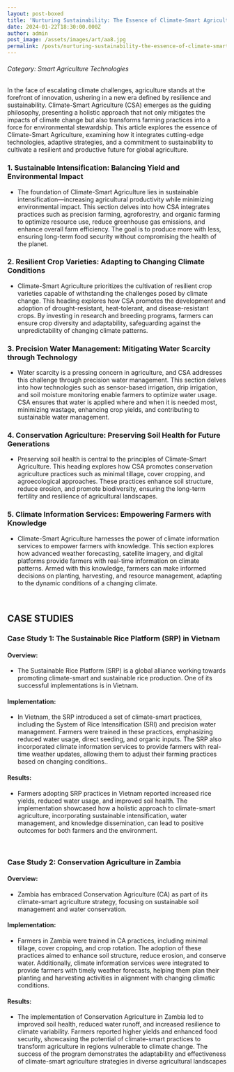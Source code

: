 ```yaml
---
layout: post-boxed
title: 'Nurturing Sustainability: The Essence of Climate-Smart Agriculture'
date: 2024-01-22T18:30:00.000Z
author: admin
post_image: /assets/images/art/aa8.jpg
permalink: /posts/nurturing-sustainability-the-essence-of-climate-smart-agriculture
---
```


###### Category: Smart Agriculture Technologies

In the face of escalating climate challenges, agriculture stands at the forefront of innovation, ushering in a new era defined by resilience and sustainability. Climate-Smart Agriculture (CSA) emerges as the guiding philosophy, presenting a holistic approach that not only mitigates the impacts of climate change but also transforms farming practices into a force for environmental stewardship. This article explores the essence of Climate-Smart Agriculture, examining how it integrates cutting-edge technologies, adaptive strategies, and a commitment to sustainability to cultivate a resilient and productive future for global agriculture.

### 1. Sustainable Intensification: Balancing Yield and Environmental Impact

* The foundation of Climate-Smart Agriculture lies in sustainable intensification—increasing agricultural productivity while minimizing environmental impact. This section delves into how CSA integrates practices such as precision farming, agroforestry, and organic farming to optimize resource use, reduce greenhouse gas emissions, and enhance overall farm efficiency. The goal is to produce more with less, ensuring long-term food security without compromising the health of the planet.

### 2. Resilient Crop Varieties: Adapting to Changing Climate Conditions

* Climate-Smart Agriculture prioritizes the cultivation of resilient crop varieties capable of withstanding the challenges posed by climate change. This heading explores how CSA promotes the development and adoption of drought-resistant, heat-tolerant, and disease-resistant crops. By investing in research and breeding programs, farmers can ensure crop diversity and adaptability, safeguarding against the unpredictability of changing climate patterns.

### 3. Precision Water Management: Mitigating Water Scarcity through Technology

* Water scarcity is a pressing concern in agriculture, and CSA addresses this challenge through precision water management. This section delves into how technologies such as sensor-based irrigation, drip irrigation, and soil moisture monitoring enable farmers to optimize water usage. CSA ensures that water is applied where and when it is needed most, minimizing wastage, enhancing crop yields, and contributing to sustainable water management.

### 4. Conservation Agriculture: Preserving Soil Health for Future Generations

* Preserving soil health is central to the principles of Climate-Smart Agriculture. This heading explores how CSA promotes conservation agriculture practices such as minimal tillage, cover cropping, and agroecological approaches. These practices enhance soil structure, reduce erosion, and promote biodiversity, ensuring the long-term fertility and resilience of agricultural landscapes.

### 5. Climate Information Services: Empowering Farmers with Knowledge

* Climate-Smart Agriculture harnesses the power of climate information services to empower farmers with knowledge. This section explores how advanced weather forecasting, satellite imagery, and digital platforms provide farmers with real-time information on climate patterns. Armed with this knowledge, farmers can make informed decisions on planting, harvesting, and resource management, adapting to the dynamic conditions of a changing climate.

<br>

## CASE STUDIES

### Case Study 1: The Sustainable Rice Platform (SRP) in Vietnam

#### Overview:

* The Sustainable Rice Platform (SRP) is a global alliance working towards promoting climate-smart and sustainable rice production. One of its successful implementations is in Vietnam.

#### Implementation:

* In Vietnam, the SRP introduced a set of climate-smart practices, including the System of Rice Intensification (SRI) and precision water management. Farmers were trained in these practices, emphasizing reduced water usage, direct seeding, and organic inputs. The SRP also incorporated climate information services to provide farmers with real-time weather updates, allowing them to adjust their farming practices based on changing conditions..

#### Results:

* Farmers adopting SRP practices in Vietnam reported increased rice yields, reduced water usage, and improved soil health. The implementation showcased how a holistic approach to climate-smart agriculture, incorporating sustainable intensification, water management, and knowledge dissemination, can lead to positive outcomes for both farmers and the environment.

<br>

### Case Study 2: Conservation Agriculture in Zambia

#### Overview:

* Zambia has embraced Conservation Agriculture (CA) as part of its climate-smart agriculture strategy, focusing on sustainable soil management and water conservation.

#### Implementation:

* Farmers in Zambia were trained in CA practices, including minimal tillage, cover cropping, and crop rotation. The adoption of these practices aimed to enhance soil structure, reduce erosion, and conserve water. Additionally, climate information services were integrated to provide farmers with timely weather forecasts, helping them plan their planting and harvesting activities in alignment with changing climatic conditions.

#### Results:

* The implementation of Conservation Agriculture in Zambia led to improved soil health, reduced water runoff, and increased resilience to climate variability. Farmers reported higher yields and enhanced food security, showcasing the potential of climate-smart practices to transform agriculture in regions vulnerable to climate change. The success of the program demonstrates the adaptability and effectiveness of climate-smart agriculture strategies in diverse agricultural landscapes
